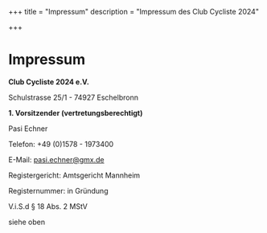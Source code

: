 +++
title = "Impressum"
description = "Impressum des Club Cycliste 2024"

+++

# Impressum

**Club Cycliste 2024 e.V.**

Schulstrasse 25/1 - 74927 Eschelbronn

**1. Vorsitzender (vertretungsberechtigt)**

Pasi Echner

Telefon: +49 (0)1578 - 1973400

E-Mail: [pasi.echner@gmx.de](mailto:pasi.echner@gmx.de)

Registergericht: Amtsgericht Mannheim

Registernummer: in Gründung

V.i.S.d § 18 Abs. 2 MStV

siehe oben
